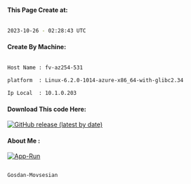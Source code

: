 
   
#### This Page Create at:

```bash

2023-10-26 - 02:28:43 UTC

```

#### Create By Machine:

```bash

Host Name : fv-az254-531

platform  : Linux-6.2.0-1014-azure-x86_64-with-glibc2.34

Ip Local  : 10.1.0.203

```
#### Download This code Here:

[![GitHub release (latest by date)](https://img.shields.io/github/v/release/Gosdan-Movsesian/Gosdan?style=for-the-badge&label=Download)](https://github.com/Gosdan-Movsesian/Gosdan/releases) 

</p> 

#### About Me :

[![App-Run](https://github.com/Gosdan-Movsesian/Gosdan/actions/workflows/App-Run.yml/badge.svg)](https://github.com/Gosdan-Movsesian/Gosdan/actions/workflows/App-Run.yml)

```bash

Gosdan-Movsesian

```

